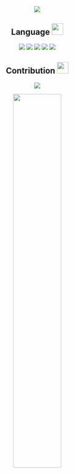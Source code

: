 <p align = "center">
  <img src = "https://github-readme-stats.vercel.app/api?username=chase535&show_icons=true&count_private=true&bg_colort=to left,#7f7fd5,#91eae4&line_height=27">
</p>

<p align="center">
<h2 align="center">Language <img src="https://media.giphy.com/media/mGcNjsfWAjY5AEZNw6/giphy.gif" width="30"></h2>
</p>

<p align="center">
<img src="https://img.shields.io/badge/C-black?style=flat-square&logo=c"/>
<img src="https://img.shields.io/badge/-Python-black?style=flat-square&logo=python"/>
  <img src="https://img.shields.io/badge/-Shell-black?style=flat-square&logo=shell"/>
<img src="https://img.shields.io/badge/-JavaScript-black?style=flat-square&logo=javascript"/>
<img src="https://img.shields.io/badge/-Nodejs-black?style=flat-square&logo=Node.js"/>
</p>



<p align="center">
<h2 align="center">Contribution <img src="https://media.giphy.com/media/WUlplcMpOCEmTGBtBW/giphy.gif" width="30"></h2>
</p>

<p align = "center">
 <img src="https://activity-graph.herokuapp.com/graph?username=chase535&theme=redical">
</p>

<p align = "center">
<img width="50%" src="https://github-readme-streak-stats.herokuapp.com/?user=chase535&show_icons=true&locale=en&layout=compact&theme=redical&line_height=0" />
</p>
